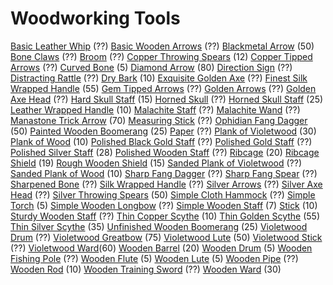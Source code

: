 <!-- TITLE: Woodworking -->
<!-- SUBTITLE: Wood, bones, and other rugged things -->

# Woodworking Tools

[Basic Leather Whip](basic-leather-whip) (??)
[Basic Wooden Arrows](basic-wooden-arrow) (??)
[Blackmetal Arrow](blackmetal-arrow) (50)
[Bone Claws](bone-claws) (??)
[Broom](broom) (??)
[Copper Throwing Spears](copper-throwing-spear) (12)
[Copper Tipped Arrows](copper-tipped-arrow) (??)
[Curved Bone](curved-bone) (5)
[Diamond Arrow](diamond-arrow) (80)
[Direction Sign](direction-sign) (??)
[Distracting Rattle](distracting-rattle) (??)
[Dry Bark](dry-bark) (10)
[Exquisite Golden Axe](exquisite-golden-axe) (??)
[Finest Silk Wrapped Handle](finest-silk-wrapped-handle) (55)
[Gem Tipped Arrows](gem-tipped-arrow) (??)
[Golden Arrows](golden-arrow) (??)
[Golden Axe Head](golden-axe-head) (??)
[Hard Skull Staff](hard-skull-staff) (15)
[Horned Skull](horned-skull) (??)
[Horned Skull Staff](horned-skull-staff) (25)
[Leather Wrapped Handle](leather-wrapped-handle) (10)
[Malachite Staff](malachite-staff) (??)
[Malachite Wand](malachite-wand) (??)
[Manastone Trick Arrow](manastone-trick-arrow) (70)
[Measuring Stick](measuring-stick) (??)
[Ophidian Fang Dagger](ophidian-fang-dagger) (50)
[Painted Wooden Boomerang](painted-wooden-boomerang) (25)
[Paper](paper) (??)
[Plank of Violetwood](plank-of-violetwood) (30)
[Plank of Wood](plank-of-wood) (10)
[Polished Black Gold Staff](polished-black-gold-staff) (??)
[Polished Gold Staff](polished-gold-staff) (??)
[Polished Silver Staff](polished-silver-staff) (28)
[Polished Wooden Staff](polished-wooden-staff) (??)
[Ribcage](ribcage) (20)
[Ribcage Shield](ribcage-shield) (19)
[Rough Wooden Shield](rough-wooden-shield) (15)
[Sanded Plank of Violetwood](sanded-plank-of-violetwood) (??)
[Sanded Plank of Wood](sanded-plank-of-wood) (10)
[Sharp Fang Dagger](sharp-fang-dagger) (??)
[Sharp Fang Spear](sharp-fang-spear) (??)
[Sharpened Bone](sharpened-bone) (??)
[Silk Wrapped Handle](silk-wrapped-handle) (??)
[Silver Arrows](silver-arrow) (??)
[Silver Axe Head](silver-axe-head) (??)
[Silver Throwing Spears](silver-throwing-spear) (50)
[Simple Cloth Hammock](simple-cloth-hammock) (??)
[Simple Torch](simple-torch) (5)
[Simple Wooden Longbow](simple-wooden-longbow) (??)
[Simple Wooden Staff](simple-wooden-staff) (7)
[Stick](stick) (10)
[Sturdy Wooden Staff](sturdy-wooden-staff) (??)
[Thin Copper Scythe](thin-copper-scythe) (10)
[Thin Golden Scythe](thin-golden-scythe) (55)
[Thin Silver Scythe](thin-silver-scythe) (35)
[Unfinished Wooden Boomerang](unfinished-wooden-boomerang) (25)
[Violetwood Drum](violetwood-drum) (??)
[Violetwood Greatbow](violetwood-greatbow) (75)
[Violetwood Lute](violetwood-lute) (50)
[Violetwood Stick](violetwood-stick) (??)
[Violetwood Ward](violetwood-ward)(60)
[Wooden Barrel](wooden-barrel) (20)
[Wooden Drum](wooden-drum) (5)
[Wooden Fishing Pole](wooden-fishing-pole) (??)
[Wooden Flute](wooden-flute) (5)
[Wooden Lute](wooden-lute) (5)
[Wooden Pipe](wooden-pipe) (??)
[Wooden Rod](wooden-rod) (10)
[Wooden Training Sword](wooden-training-sword) (??)
[Wooden Ward](wooden-ward) (30)

